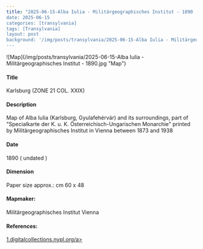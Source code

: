 ```yaml
---
title: "2025-06-15-Alba Iulia - Militärgeographisches Institut - 1890
date: 2025-06-15
categories: [transylvania]
tags: [Transylvania]
layout: post
background: '/img/posts/transylvania/2025-06-15-Alba Iulia - Militärgeographisches Institut - 1890.jpg'
---
```

![Map](/img/posts/transylvania/2025-06-15-Alba Iulia - Militärgeographisches Institut - 1890.jpg "Map")
#### Title ####
Karlsburg (ZONE 21 COL. XXIX)

#### Description ####
Map of Alba Iulia (Karlsburg, Gyulafehérvár) and its surroundings, part of "Specialkarte der K. u. K. Österreichisch-Ungarischen Monarchie" printed by Militärgeographisches Institut in Vienna between 1873 and 1938

#### Date ####
1890 ( undated )

#### Dimension ####
Paper size approx.: cm 60 x 48

#### Mapmaker: ####
Militärgeographisches Institut Vienna

#### References: ####
<p><a href="https://digitalcollections.nypl.org/items/d789f4b0-c5ef-012f-10eb-58d385a7bc34#/?uuid=510d47df-8be3-a3d9-e040-e00a18064a99">1.digitalcollections.nypl.org/a></p>